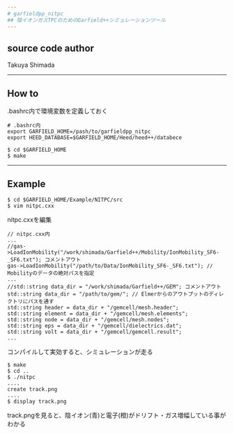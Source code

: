 ```yaml
---
# garfieldpp_nitpc
## 陰イオンガスTPCのためのGarfield++シミュレーションツール
---
```

## source code author 
Takuya Shimada

---
## How to
.bashrc内で環境変数を定義しておく
```
# .bashrc内
export GARFIELD_HOME=/pash/to/garfieldpp_nitpc
export HEED_DATABASE=$GARFIELD_HOME/Heed/heed++/databece
```

```
$ cd $GARFIELD_HOME
$ make
```
---
## Example
```
$ cd $GARFIELD_HOME/Example/NITPC/src
$ vim nitpc.cxx
```
nitpc.cxxを編集
```
// nitpc.cxx内
...
//gas->LoadIonMobility("/work/shimada/Garfield++/Mobility/IonMobility_SF6-_SF6.txt"); コメントアウト
gas->LoadIonMobility("/path/to/Data/IonMobility_SF6-_SF6.txt"); // Mobilityのデータの絶対パスを指定
...
//std::string data_dir = "/work/shimada/Garfield++/GEM"; コメントアウト
std::string data_dir = "/path/to/gem/"; // Elmerからのアウトプットのディレクトリにパスを通す
std::string header = data_dir + "/gemcell/mesh.header";
std::string element = data_dir + "/gemcell/mesh.elements";
std::string node = data_dir + "/gemcell/mesh.nodes";
std::string eps = data_dir + "/gemcell/dielectrics.dat";
std::string volt = data_dir + "/gemcell/gemcell.result";
...
```
コンパイルして実効すると、シミュレーションが走る
```
$ make
$ cd ..
$ ./nitpc
....
create track.png
....
$ display track.png
```
track.pngを見ると、陰イオン(青)と電子(橙)がドリフト・ガス増幅している事がわかる


